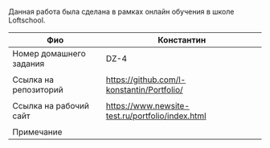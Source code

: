 Данная работа была сделана в рамках онлайн обучения в школе Loftschool.

| Фио                      | Константин                                             |
| ------------------------ | ------------------------------------------------------ |
| Номер домашнего задания  | DZ-4                                                   |
|                          |                                                        |
| Ссылка на репозиторий    | https://github.com/l-konstantin/Portfolio/             |
|                          |                                                        |
| Ссылка на рабочий сайт   | https://www.newsite-test.ru/portfolio/index.html       |
|                          |                                                        |
| Примечание               |                                                        |
